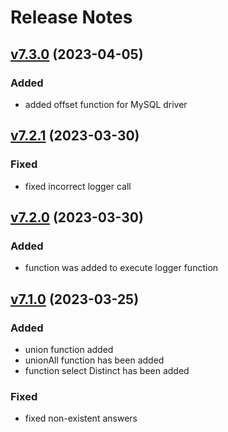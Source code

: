 # Release Notes

## [v7.3.0](https://github.com/Sleon4/Lion-SQL/compare/v7.2.1...v7.3.0) (2023-04-05)

### Added
- added offset function for MySQL driver

## [v7.2.1](https://github.com/Sleon4/Lion-SQL/compare/v7.2.0...v7.2.1) (2023-03-30)

### Fixed
- fixed incorrect logger call

## [v7.2.0](https://github.com/Sleon4/Lion-SQL/compare/v7.1.0...v7.2.0) (2023-03-30)

### Added
- function was added to execute logger function

## [v7.1.0](https://github.com/Sleon4/Lion-SQL/compare/v7.0.0...v7.1.0) (2023-03-25)

### Added
- union function added
- unionAll function has been added
- function select Distinct has been added

### Fixed
- fixed non-existent answers